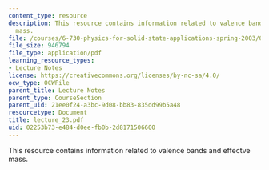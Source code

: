 ```yaml
---
content_type: resource
description: This resource contains information related to valence bands and effectve
  mass.
file: /courses/6-730-physics-for-solid-state-applications-spring-2003/02253b73e484d0eefb0b2d8171506600_lecture_23.pdf
file_size: 946794
file_type: application/pdf
learning_resource_types:
- Lecture Notes
license: https://creativecommons.org/licenses/by-nc-sa/4.0/
ocw_type: OCWFile
parent_title: Lecture Notes
parent_type: CourseSection
parent_uid: 21ee0f24-a3bc-9d08-bb83-835dd99b5a48
resourcetype: Document
title: lecture_23.pdf
uid: 02253b73-e484-d0ee-fb0b-2d8171506600
---
```

This resource contains information related to valence bands and effectve mass.
